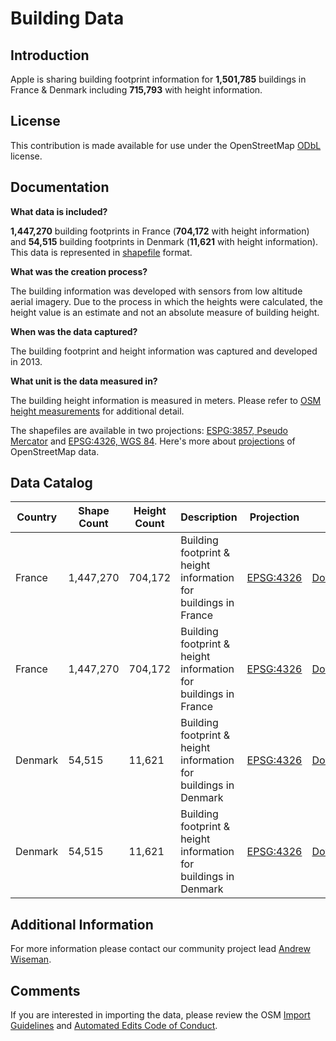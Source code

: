 # Building Data


## Introduction

Apple is sharing building footprint information for **1,501,785** buildings in France & Denmark including **715,793** with height information.  


## License

This contribution is made available for use under the OpenStreetMap [ODbL](https://opendatacommons.org/licenses/odbl/) license.


## Documentation

**What data is included?**

**1,447,270** building footprints in France (**704,172** with height information) and **54,515** building footprints in Denmark (**11,621** with height information). This data is represented in [shapefile](http://wiki.openstreetmap.org/wiki/Shapefiles) format.    

**What was the creation process?**

The building information was developed with sensors from low altitude aerial imagery. Due to the process in which the heights were calculated, the height value is an estimate and not an absolute measure of building height.  

**When was the data captured?**

The building footprint and height information was captured and developed in 2013.  

**What unit is the data measured in?**

The building height information is measured in meters. Please refer to [OSM height measurements](https://wiki.openstreetmap.org/wiki/Map_Features/Units) for additional detail.  

The shapefiles are available in two projections: [ESPG:3857, Pseudo Mercator](http://www.epsg-registry.org/report.htm?type=selection&entity=urn:ogc:def:crs:EPSG::3857&reportDetail=short&style=urn:uuid:report-style:default-with-code&style_name=OGP%20Default%20With%20Code&title=EPSG:3857) and [EPSG:4326, WGS 84](http://www.epsg-registry.org/report.htm?type=selection&entity=urn:ogc:def:crs:EPSG::4326&reportDetail=short&style=urn:uuid:report-style:default-with-code&style_name=OGP%20Default%20With%20Code&title=EPSG:4326). Here's more about [projections](https://wiki.openstreetmap.org/wiki/A_projected_version_of_an_OSM_extract) of OpenStreetMap data.



## Data Catalog

| Country     | Shape Count | Height Count | Description | Projection | Link |
| ------------|-------------|--------------|-------------------------------------------------------------------|------------|------------|
| France      | 1,447,270   | 704,172      | Building footprint & height information for buildings in France | [EPSG:4326](http://www.epsg-registry.org/report.htm?type=selection&entity=urn:ogc:def:crs:EPSG::4326&reportDetail=short&style=urn:uuid:report-style:default-with-code&style_name=OGP%20Default%20With%20Code&title=EPSG:4326)  | [Download](https://apple.box.com/s/6m1g33jyulharagiyyoj5r24uk0lz4q5)   |
| France      | 1,447,270   | 704,172      | Building footprint & height information for buildings in France | [EPSG:4326](http://www.epsg-registry.org/report.htm?type=selection&entity=urn:ogc:def:crs:EPSG::4326&reportDetail=short&style=urn:uuid:report-style:default-with-code&style_name=OGP%20Default%20With%20Code&title=EPSG:4326)   | [Download](https://apple.box.com/s/8rqmb7hlytthyve1vigckze7z18ko969)   |
| Denmark     | 54,515      | 11,621       | Building footprint & height information for buildings in Denmark | [EPSG:4326](http://www.epsg-registry.org/report.htm?type=selection&entity=urn:ogc:def:crs:EPSG::4326&reportDetail=short&style=urn:uuid:report-style:default-with-code&style_name=OGP%20Default%20With%20Code&title=EPSG:4326) | [Download](https://apple.box.com/s/2a2q6bykxw8zfr1cucjzo0gyy863ezuf)   |
| Denmark     | 54,515      | 11,621       | Building footprint & height information for buildings in Denmark | [EPSG:4326](http://www.epsg-registry.org/report.htm?type=selection&entity=urn:ogc:def:crs:EPSG::4326&reportDetail=short&style=urn:uuid:report-style:default-with-code&style_name=OGP%20Default%20With%20Code&title=EPSG:4326)  | [Download](https://apple.box.com/s/v67x24vlo95m3vwch8iszdquv45mqkzr)   |



## Additional Information
For more information please contact our community project lead [Andrew Wiseman](https://www.openstreetmap.org/user/Marion%20Barry).


## Comments
If you are interested in importing the data, please review the OSM [Import Guidelines](https://wiki.openstreetmap.org/wiki/Import/Guidelines) and [Automated Edits Code of Conduct](https://wiki.openstreetmap.org/wiki/Automated_Edits_code_of_conduct).

